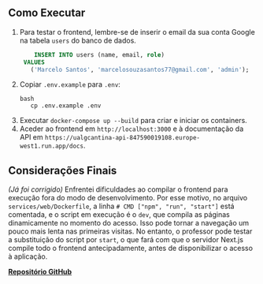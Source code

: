 ## Como Executar

1. Para testar o frontend, lembre-se de inserir o email da sua conta Google na tabela `users` do banco de dados.
   ```sql
       INSERT INTO users (name, email, role)
    VALUES
      ('Marcelo Santos', 'marcelosouzasantos77@gmail.com', 'admin');
   ```
3. Copiar `.env.example` para `.env`:
   ```
   bash
      cp .env.example .env
   ```
4. Executar `docker-compose up --build` para criar e iniciar os containers.
5. Aceder ao frontend em `http://localhost:3000` e à documentação da API em `https://ualgcantina-api-847590019108.europe-west1.run.app/docs`.

## Considerações Finais

*(Já foi corrigido)* Enfrentei dificuldades ao compilar o frontend para execução fora do modo de desenvolvimento. Por esse motivo, no arquivo `services/web/Dockerfile`, a linha `# CMD ["npm", "run", "start"]` está comentada, e o script em execução é o `dev`, que compila as páginas dinamicamente no momento do acesso. Isso pode tornar a navegação um pouco mais lenta nas primeiras visitas. No entanto, o professor pode testar a substituição do script por `start`, o que fará com que o servidor Next.js compile todo o frontend antecipadamente, antes de disponibilizar o acesso à aplicação.

 [**Repositório GitHub**](https://github.com/marcelo-m7/UalgCantina_Microsservices)
